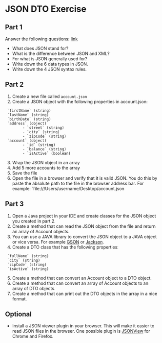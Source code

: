 # JSON DTO Exercise

## Part 1

Answer the following questions: [link](https://www.w3schools.com/js/js_json_intro.asp)

* What does JSON stand for?
* What is the difference between JSON and XML?
* For what is JSON generally used for?
* Write down the 6 data types in JSON.
* Write down the 4 JSON syntax rules.

## Part 2

1. Create a new file called `account.json`
2. Create a JSON object with the following properties in account.json:

```
 `firstName` (string)
 `lastName` (string)
 `birthDate` (string)
 `address` (object)
        - `street` (string)
        - `city` (string)
        - `zipCode` (string)
 `account` (object)
        - `id` (string)
        - `balance` (string)
        - `isActive` (boolean)
```

3. Wrap the JSON object in an array 
4. Add 5 more accounts to the array 
5. Save the file
6. Open the file in a browser and verify that it is valid JSON. You do this by paste the absolute path to the file in the browser address bar. For example: `file:///Users/username/Desktop/account.json

## Part 3

1. Open a Java project in your IDE and create classes for the JSON object you created in part 2.
2. Create a method that can read the JSON object from the file and return an array of Account objects.
3. You can use a JAVA library to convert the JSON object to a JAVA object or vice versa. For example [GSON](https://github.com/google/gson) or [Jackson](https://www.baeldung.com/jackson-object-mapper-tutorial).
4. Create a DTO class that has the following properties:

```
 `fullName` (string)
 `city` (string)
 `zipCode` (string)
 `isActive` (string)
```

5. Create a method that can convert an Account object to a DTO object.
6. Create a method that can convert an array of Account objects to an array of DTO objects.
7. Create a method that can print out the DTO objects in the array in a nice format.


## Optional

- Install a JSON viewer plugin in your browser. This will make it easier to read JSON files in the browser. One possible plugin is [JSONView](https://chrome.google.com/webstore/detail/jsonview/gmegofmjomhknnokphhckolhcffdaihd) for Chrome and Firefox.
